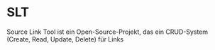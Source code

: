 # SLT
Source Link Tool ist ein Open-Source-Projekt, das ein CRUD-System (Create, Read, Update, Delete) für Links
